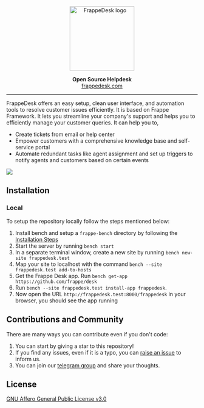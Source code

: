 <div align="center" markdown="1">
<img src="https://user-images.githubusercontent.com/46772424/181754239-a337beb3-fd35-4f27-969c-b9793f011458.svg" alt="FrappeDesk logo" width="170"/>

**Open Source Helpdesk** </br>
[frappedesk.com](https://frappedesk.com)
</div>

---


FrappeDesk offers an easy setup, clean user interface, and automation tools to resolve customer issues efficiently. It is based on Frappe Framework. It lets you streamline your company's support and helps you to efficiently manage your customer queries. It can help you to,

- Create tickets from email or help center
- Empower customers with a comprehensive knowledge base and self-service portal
- Automate redundant tasks like agent assignment and set up triggers to notify agents and customers based on certain events

<img src="https://user-images.githubusercontent.com/46772424/180410739-a64b8b65-43b4-4ec8-8a87-1f5e97f355e0.png" width="">

## Installation

### Local

To setup the repository locally follow the steps mentioned below:

1. Install bench and setup a `frappe-bench` directory by following the [Installation Steps](https://frappeframework.com/docs/user/en/installation)
1. Start the server by running `bench start`
1. In a separate terminal window, create a new site by running `bench new-site frappedesk.test`
1. Map your site to localhost with the command `bench --site frappedesk.test add-to-hosts`
1. Get the Frappe Desk app. Run `bench get-app https://github.com/frappe/desk`
1. Run `bench --site frappedesk.test install-app frappedesk`.
1. Now open the URL `http://frappedesk.test:8000/frappedesk` in your browser, you should see the app running

## Contributions and Community

There are many ways you can contribute even if you don't code:

1. You can start by giving a star to this repository!
2. If you find any issues, even if it is a typo, you can [raise an issue](https://github.com/frappe/desk/issues/new) to inform us.
3. You can join our [telegram group](https://t.me/frappedesk) and share your thoughts.

## License
[GNU Affero General Public License v3.0](https://github.com/frappe/desk/blob/main/licence.md)
